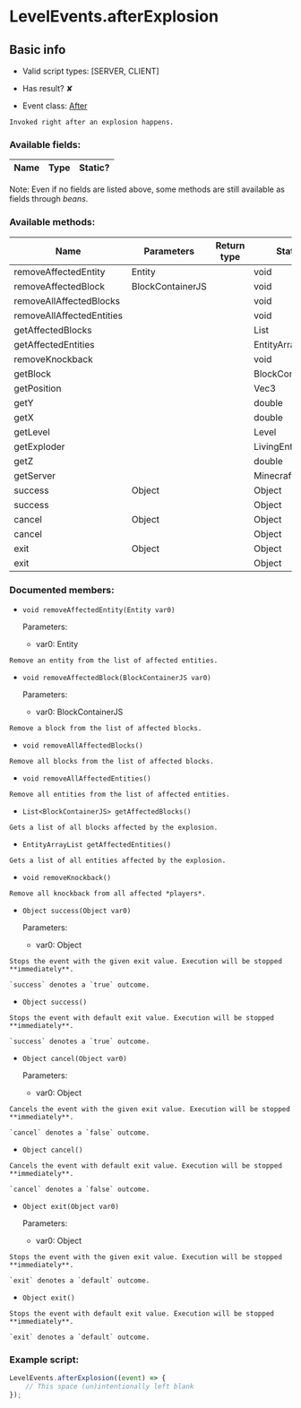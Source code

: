 # LevelEvents.afterExplosion

## Basic info

- Valid script types: [SERVER, CLIENT]

- Has result? ✘

- Event class: [After](https://github.com/KubeJS-Mods/KubeJS/tree/2001/common/src/main/java/dev/latvian/mods/kubejs/level/After.java)

```
Invoked right after an explosion happens.
```

### Available fields:

| Name | Type | Static? |
| ---- | ---- | ------- |

Note: Even if no fields are listed above, some methods are still available as fields through *beans*.

### Available methods:

| Name | Parameters | Return type | Static? |
| ---- | ---------- | ----------- | ------- |
| removeAffectedEntity | Entity |  | void | ✘ |
| removeAffectedBlock | BlockContainerJS |  | void | ✘ |
| removeAllAffectedBlocks |  |  | void | ✘ |
| removeAllAffectedEntities |  |  | void | ✘ |
| getAffectedBlocks |  |  | List<BlockContainerJS> | ✘ |
| getAffectedEntities |  |  | EntityArrayList | ✘ |
| removeKnockback |  |  | void | ✘ |
| getBlock |  |  | BlockContainerJS | ✘ |
| getPosition |  |  | Vec3 | ✘ |
| getY |  |  | double | ✘ |
| getX |  |  | double | ✘ |
| getLevel |  |  | Level | ✘ |
| getExploder |  |  | LivingEntity | ✘ |
| getZ |  |  | double | ✘ |
| getServer |  |  | MinecraftServer | ✘ |
| success | Object |  | Object | ✘ |
| success |  |  | Object | ✘ |
| cancel | Object |  | Object | ✘ |
| cancel |  |  | Object | ✘ |
| exit | Object |  | Object | ✘ |
| exit |  |  | Object | ✘ |


### Documented members:

- `void removeAffectedEntity(Entity var0)`

  Parameters:
  - var0: Entity

```
Remove an entity from the list of affected entities.
```

- `void removeAffectedBlock(BlockContainerJS var0)`

  Parameters:
  - var0: BlockContainerJS

```
Remove a block from the list of affected blocks.
```

- `void removeAllAffectedBlocks()`
```
Remove all blocks from the list of affected blocks.
```

- `void removeAllAffectedEntities()`
```
Remove all entities from the list of affected entities.
```

- `List<BlockContainerJS> getAffectedBlocks()`
```
Gets a list of all blocks affected by the explosion.
```

- `EntityArrayList getAffectedEntities()`
```
Gets a list of all entities affected by the explosion.
```

- `void removeKnockback()`
```
Remove all knockback from all affected *players*.
```

- `Object success(Object var0)`

  Parameters:
  - var0: Object

```
Stops the event with the given exit value. Execution will be stopped **immediately**.

`success` denotes a `true` outcome.
```

- `Object success()`
```
Stops the event with default exit value. Execution will be stopped **immediately**.

`success` denotes a `true` outcome.
```

- `Object cancel(Object var0)`

  Parameters:
  - var0: Object

```
Cancels the event with the given exit value. Execution will be stopped **immediately**.

`cancel` denotes a `false` outcome.
```

- `Object cancel()`
```
Cancels the event with default exit value. Execution will be stopped **immediately**.

`cancel` denotes a `false` outcome.
```

- `Object exit(Object var0)`

  Parameters:
  - var0: Object

```
Stops the event with the given exit value. Execution will be stopped **immediately**.

`exit` denotes a `default` outcome.
```

- `Object exit()`
```
Stops the event with default exit value. Execution will be stopped **immediately**.

`exit` denotes a `default` outcome.
```



### Example script:

```js
LevelEvents.afterExplosion((event) => {
	// This space (un)intentionally left blank
});
```

